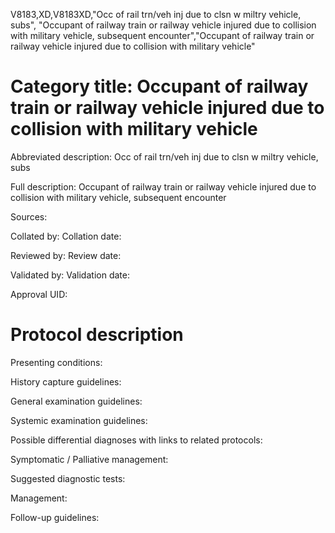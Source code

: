 V8183,XD,V8183XD,"Occ of rail trn/veh inj due to clsn w miltry vehicle, subs", "Occupant of railway train or railway vehicle injured due to collision with military vehicle, subsequent encounter","Occupant of railway train or railway vehicle injured due to collision with military vehicle"
# Category title: Occupant of railway train or railway vehicle injured due to collision with military vehicle

Abbreviated description: Occ of rail trn/veh inj due to clsn w miltry vehicle, subs

Full description: Occupant of railway train or railway vehicle injured due to collision with military vehicle, subsequent encounter

Sources:

Collated by:
Collation date:

Reviewed by:
Review date:

Validated by:
Validation date:

Approval UID:

# Protocol description

Presenting conditions:

History capture guidelines:

General examination guidelines:

Systemic examination guidelines:

Possible differential diagnoses with links to related protocols:

Symptomatic / Palliative management:

Suggested diagnostic tests:

Management:

Follow-up guidelines:
